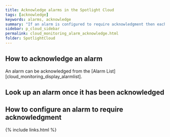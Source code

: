 ```yaml
---
title: Acknowledge alarms in the Spotlight Cloud
tags: [acknowledge]
keywords: alarms, acknowledge
summary: "If an alarm is configured to require acknowledgment then each raised instance of the alarm remains present in Spotlight until it is acknowledged."
sidebar: p_cloud_sidebar
permalink: cloud_monitoring_alarm_acknowledge.html
folder: SpotlightCloud
---
```


## How to acknowledge an alarm

An alarm can be acknowledged from the [Alarm List][cloud_monitoring_display_alarmlist].

## Look up an alarm once it has been acknowledged


## How to configure an alarm to require acknowledgment


{% include links.html %}
